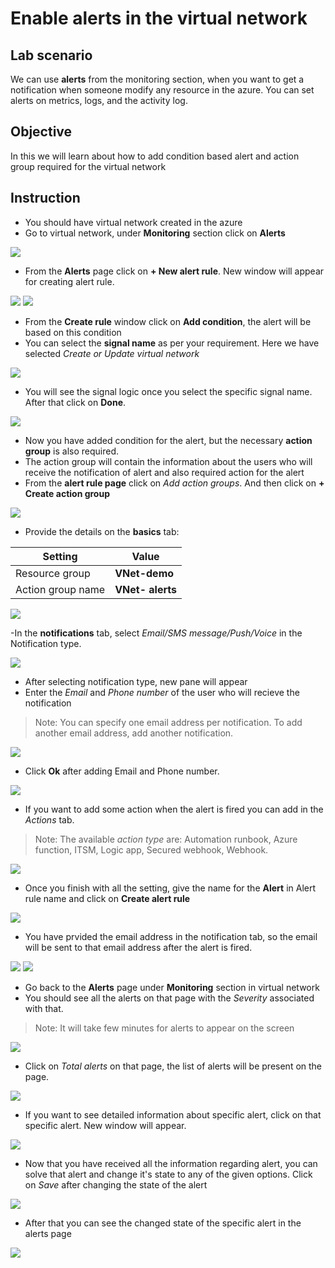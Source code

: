 # Enable alerts in the virtual network

## Lab scenario

We can use **alerts** from the monitoring section, when you want to get a notification when someone modify any resource in the azure. You can set alerts on metrics, logs, and the activity log.

## Objective

In this we will learn about how to add condition based alert and action group required for the virtual network

## Instruction

- You should have virtual network created in the azure
- Go to virtual network, under **Monitoring** section click on **Alerts**

<img src="Images/Virtual Network - Add alert/VNet alert page.png">

- From the **Alerts** page click on **+ New alert rule**. New window will appear for creating alert rule. 

<img src="Images/Virtual Network - Add alert/Create alert rule 1.png">

<img src="Images/Virtual Network - Add alert/Create alert rule 2.png">

- From the **Create rule** window click on **Add condition**, the alert will be based on this condition
- You can select the **signal name** as per your requirement. Here we have selected *Create or Update virtual network*

<img src="Images/Virtual Network - Add alert/Select a signal.png">

- You will see the signal logic once you select the specific signal name. After that click on **Done**.
  
<img src="Images/Virtual Network - Add alert/Configure signal logic.png">

- Now you have added condition for the alert, but the necessary **action group** is also required. 
- The action group will contain the information about the users who will receive the notification of alert and also required action for the alert
- From the **alert rule page** click on *Add action groups*. And then click on **+ Create action group**

<img src="Images/Virtual Network - Add alert/Add action group.png">

- Provide the details on the **basics** tab:

| Setting | Value |
| -- | -- |
| Resource group | **VNet-demo** |
| Action group name | **VNet- alerts** |

<img src="Images/Virtual Network - Add alert/Create action group basic.png">

-In the **notifications** tab, select *Email/SMS message/Push/Voice* in the Notification type.

<img src="Images/Virtual Network - Add alert/Create action group notification.png">

- After selecting notification type, new pane will appear
- Enter the *Email* and *Phone number* of the user who will recieve the notification
> Note: You can specify one email address per notification. To add another email address, add another notification.

<img src="Images/Virtual Network - Add alert/Email or SMS.png">

- Click **Ok** after adding Email and Phone number.

<img src="Images/Virtual Network - Add alert/Create action group notification 2.png">

- If you want to add some action when the alert is fired you can add in the *Actions* tab.
> Note: The available *action type* are: Automation runbook, Azure function, ITSM, Logic app, Secured webhook, Webhook.

<img src="Images/Virtual Network - Add alert/Create action group actions.png">

- Once you finish with all the setting, give the name for the **Alert** in Alert rule name and click on **Create alert rule**

<img src="Images/Virtual Network - Add alert/Create alert rule final.png">

- You have prvided the email address in the notification tab, so the email will be sent to that email address after the alert is fired.

<img src="Images/Virtual Network - Add alert/Email alert activated 1.png">

<img src="Images/Virtual Network - Add alert/Email alert activated 2.png">

- Go back to the **Alerts** page under **Monitoring** section in virtual network
- You should see all the alerts on that page with the *Severity* associated with that.
> Note: It will take few minutes for alerts to appear on the screen

<img src="Images/Virtual Network - Add alert/Alert page with alerts.png">

- Click on *Total alerts* on that page, the list of alerts will be present on the page.

<img src="Images/Virtual Network - Add alert/All alerts.png">

- If you want to see detailed information about specific alert, click on that specific alert. New window will appear.

<img src="Images/Virtual Network - Add alert/Change alert state.png">

- Now that you have received all the information regarding alert, you can solve that alert and change it's state to any of the given options. Click on *Save* after changing the state of the alert

<img src="Images/Virtual Network - Add alert/Select a alert state.png">

- After that you can see the changed state of the specific alert in the alerts page

<img src="Images/Virtual Network - Add alert/Closed and acknowledge alerts.png">


